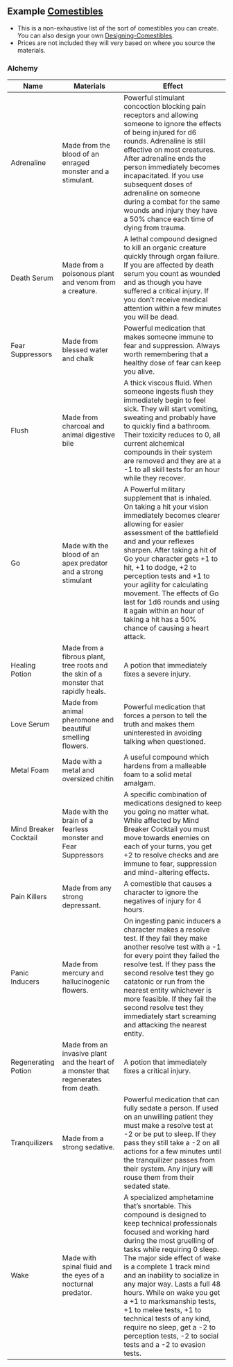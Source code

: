 ## Example [Comestibles](Comestibles)
* This is a non-exhaustive list of the sort of comestibles you can create. You can also design your own [Designing-Comestibles](Designing-Comestibles).
* Prices are not included they will very based on where you source the materials.

### Alchemy

| Name                  | Materials                                                                           | Effect                                                                                                                                                                                                                                                                                                                                                                                                                                                                                                                           |
| --------------------- | ----------------------------------------------------------------------------------- | -------------------------------------------------------------------------------------------------------------------------------------------------------------------------------------------------------------------------------------------------------------------------------------------------------------------------------------------------------------------------------------------------------------------------------------------------------------------------------------------------------------------------------- |
| Adrenaline            | Made from the blood of an enraged monster and a stimulant.                          | Powerful stimulant concoction blocking pain receptors and allowing someone to ignore the effects of being injured for d6 rounds. Adrenaline is still effective on most creatures. After adrenaline ends the person immediately becomes incapacitated. If you use subsequent doses of adrenaline on someone during a combat for the same wounds and injury they have a 50% chance each time of dying from trauma.                                                                                                                 |
| Death Serum           | Made from a poisonous plant and venom from a creature.                              | A lethal compound designed to kill an organic creature quickly through organ failure. If you are affected by death serum you count as wounded and as though you have suffered a critical injury. If you don’t receive medical attention within a few minutes you will be dead.                                                                                                                                                                                                                                                   |
| Fear Suppressors      | Made from blessed water and chalk                                                   | Powerful medication that makes someone immune to fear and suppression. Always worth remembering that a healthy dose of fear can keep you alive.                                                                                                                                                                                                                                                                                                                                                                                  |
| Flush                 | Made from charcoal and animal digestive bile                                        | A thick viscous fluid. When someone ingests flush they immediately begin to feel sick. They will start vomiting, sweating and probably have to quickly find a bathroom. Their toxicity reduces to 0, all current alchemical compounds in their system are removed and they are at a -1 to all skill tests for an hour while they recover.                                                                                                                                                                                        |
| Go                    | Made with the blood of an apex predator and a strong stimulant                      | A Powerful military supplement that is inhaled. On taking a hit your vision immediately becomes clearer allowing for easier assessment of the battlefield and and your reflexes sharpen. After taking a hit of Go your character gets +1 to hit, +1 to dodge, +2 to perception tests and +1 to your agility for calculating movement. The effects of Go last for 1d6 rounds and using it again within an hour of taking a hit has a 50% chance of causing a heart attack.                                                        |
| Healing Potion        | Made from a fibrous plant, tree roots and the skin of a monster that rapidly heals. | A potion that immediately fixes a severe injury.                                                                                                                                                                                                                                                                                                                                                                                                                                                                                 |
| Love Serum            | Made from animal pheromone and beautiful smelling flowers.                          | Powerful medication that forces a person to tell the truth and makes them uninterested in avoiding talking when questioned.                                                                                                                                                                                                                                                                                                                                                                                                      |
| Metal Foam            | Made with a metal and oversized chitin                                              | A useful compound which hardens from a malleable foam to a solid metal amalgam.                                                                                                                                                                                                                                                                                                                                                                                                                                                  |
| Mind Breaker Cocktail | Made with the brain of a fearless monster and Fear Suppressors                      | A specific combination of medications designed to keep you going no matter what. While affected by Mind Breaker Cocktail you must move towards enemies on each of your turns, you get +2 to resolve checks and are immune to fear, suppression and mind-altering effects.                                                                                                                                                                                                                                                        |
| Pain Killers          | Made from any strong depressant.                                                    | A comestible that causes a character to ignore the negatives of injury for 4 hours.                                                                                                                                                                                                                                                                                                                                                                                                                                              |
| Panic Inducers        | Made from mercury and hallucinogenic flowers.                                       | On ingesting panic inducers a character makes a resolve test. If they fail they make another resolve test with a -1 for every point they failed the resolve test. If they pass the second resolve test they go catatonic or run from the nearest entity whichever is more feasible. If they fail the second resolve test they immediately start screaming and attacking the nearest entity.                                                                                                                                      |
| Regenerating Potion   | Made from an invasive plant and the heart of a monster that regenerates from death. | A potion that immediately fixes a critical injury.                                                                                                                                                                                                                                                                                                                                                                                                                                                                               |
| Tranquilizers         | Made from a strong sedative.                                                        | Powerful medication that can fully sedate a person. If used on an unwilling patient they must make a resolve test at -2 or be put to sleep. If they pass they still take a -2 on all actions for a few minutes until the tranquilizer passes from their system. Any injury will rouse them from their sedated state.                                                                                                                                                                                                             |
| Wake                  | Made with spinal fluid and the eyes of a nocturnal predator.                        | A specialized amphetamine that’s snortable. This compound is designed to keep technical professionals focused and working hard during the most gruelling of tasks while requiring 0 sleep. The major side effect of wake is a complete 1 track mind and an inability to socialize in any major way. Lasts a full 48 hours. While on wake you get a +1 to marksmanship tests, +1 to melee tests, +1 to technical tests of any kind, require no sleep, get a -2 to perception tests, -2 to social tests and a -2 to evasion tests. |
